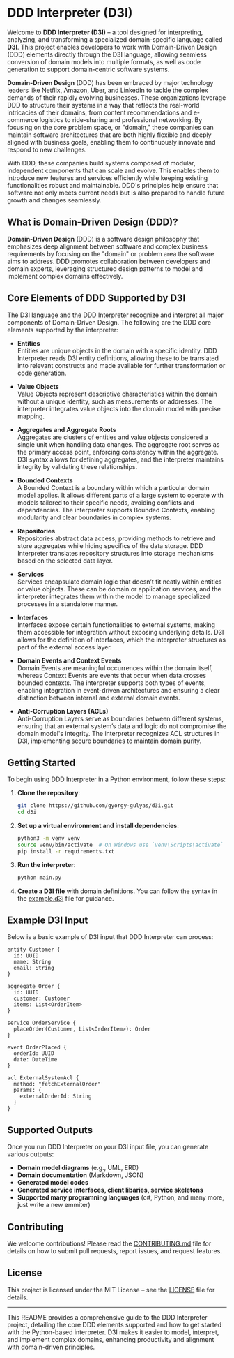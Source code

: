 # DDD Interpreter (D3I)

Welcome to **DDD Interpreter (D3I)** – a tool designed for interpreting, analyzing, and transforming a specialized domain-specific language called **D3I**. This project enables developers to work with Domain-Driven Design (DDD) elements directly through the D3I language, allowing seamless conversion of domain models into multiple formats, as well as code generation to support domain-centric software systems.

**Domain-Driven Design** (DDD) has been embraced by major technology leaders like Netflix, Amazon, Uber, and LinkedIn to tackle the complex demands of their rapidly evolving businesses. These organizations leverage DDD to structure their systems in a way that reflects the real-world intricacies of their domains, from content recommendations and e-commerce logistics to ride-sharing and professional networking. By focusing on the core problem space, or "domain," these companies can maintain software architectures that are both highly flexible and deeply aligned with business goals, enabling them to continuously innovate and respond to new challenges.

With DDD, these companies build systems composed of modular, independent components that can scale and evolve. This enables them to introduce new features and services efficiently while keeping existing functionalities robust and maintainable. DDD's principles help ensure that software not only meets current needs but is also prepared to handle future growth and changes seamlessly.

## What is Domain-Driven Design (DDD)?

**Domain-Driven Design** (DDD) is a software design philosophy that emphasizes deep alignment between software and complex business requirements by focusing on the "domain" or problem area the software aims to address. DDD promotes collaboration between developers and domain experts, leveraging structured design patterns to model and implement complex domains effectively.

## Core Elements of DDD Supported by D3I

The D3I language and the DDD Interpreter recognize and interpret all major components of Domain-Driven Design. The following are the DDD core elements supported by the interpreter:

- **Entities**  
  Entities are unique objects in the domain with a specific identity. DDD Interpreter reads D3I entity definitions, allowing these to be translated into relevant constructs and made available for further transformation or code generation.

- **Value Objects**  
  Value Objects represent descriptive characteristics within the domain without a unique identity, such as measurements or addresses. The interpreter integrates value objects into the domain model with precise mapping.

- **Aggregates and Aggregate Roots**  
  Aggregates are clusters of entities and value objects considered a single unit when handling data changes. The aggregate root serves as the primary access point, enforcing consistency within the aggregate. D3I syntax allows for defining aggregates, and the interpreter maintains integrity by validating these relationships.

- **Bounded Contexts**  
  A Bounded Context is a boundary within which a particular domain model applies. It allows different parts of a large system to operate with models tailored to their specific needs, avoiding conflicts and dependencies. The interpreter supports Bounded Contexts, enabling modularity and clear boundaries in complex systems.

- **Repositories**  
  Repositories abstract data access, providing methods to retrieve and store aggregates while hiding specifics of the data storage. DDD Interpreter translates repository structures into storage mechanisms based on the selected data layer.

- **Services**  
  Services encapsulate domain logic that doesn’t fit neatly within entities or value objects. These can be domain or application services, and the interpreter integrates them within the model to manage specialized processes in a standalone manner.

- **Interfaces**  
  Interfaces expose certain functionalities to external systems, making them accessible for integration without exposing underlying details. D3I allows for the definition of interfaces, which the interpreter structures as part of the external access layer.

- **Domain Events and Context Events**  
  Domain Events are meaningful occurrences within the domain itself, whereas Context Events are events that occur when data crosses bounded contexts. The interpreter supports both types of events, enabling integration in event-driven architectures and ensuring a clear distinction between internal and external domain events.

- **Anti-Corruption Layers (ACLs)**  
  Anti-Corruption Layers serve as boundaries between different systems, ensuring that an external system’s data and logic do not compromise the domain model's integrity. The interpreter recognizes ACL structures in D3I, implementing secure boundaries to maintain domain purity.

## Getting Started

To begin using DDD Interpreter in a Python environment, follow these steps:

1. **Clone the repository**:
    ```bash
    git clone https://github.com/gyorgy-gulyas/d3i.git
    cd d3i
    ```

2. **Set up a virtual environment and install dependencies**:
    ```bash
    python3 -m venv venv
    source venv/bin/activate  # On Windows use `venv\Scripts\activate`
    pip install -r requirements.txt
    ```

3. **Run the interpreter**:
    ```bash
    python main.py
    ```

4. **Create a D3I file** with domain definitions. You can follow the syntax in the [example.d3i](examples/example.d3i) file for guidance.

## Example D3I Input

Below is a basic example of D3I input that DDD Interpreter can process:

```plaintext
entity Customer {
  id: UUID
  name: String
  email: String
}

aggregate Order {
  id: UUID
  customer: Customer
  items: List<OrderItem>
}

service OrderService {
  placeOrder(Customer, List<OrderItem>): Order
}

event OrderPlaced {
  orderId: UUID
  date: DateTime
}

acl ExternalSystemAcl {
  method: "fetchExternalOrder"
  params: {
    externalOrderId: String
  }
}
```

## Supported Outputs

Once you run DDD Interpreter on your D3I input file, you can generate various outputs:
- **Domain model diagrams** (e.g., UML, ERD)
- **Domain documentation** (Markdown, JSON)
- **Generated model codes**
- **Generated service interfaces, client libaries, service skeletons**
- **Supported many programning languages** (c#, Python, and many more, just write a new emmiter)

## Contributing

We welcome contributions! Please read the [CONTRIBUTING.md](CONTRIBUTING.md) file for details on how to submit pull requests, report issues, and request features.

## License

This project is licensed under the MIT License – see the [LICENSE](LICENSE) file for details.

---

This README provides a comprehensive guide to the DDD Interpreter project, detailing the core DDD elements supported and how to get started with the Python-based interpreter. D3I makes it easier to model, interpret, and implement complex domains, enhancing productivity and alignment with domain-driven principles.
